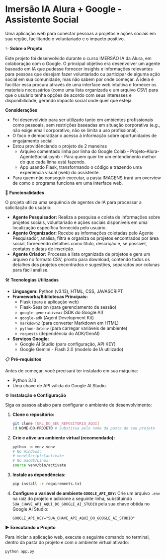 # Imersão IA Alura + Google - Assistente Social

Uma aplicação web para conectar pessoas a projetos e ações sociais em sua região, facilitando o voluntariado e o impacto positivo.

✨ **Sobre o Projeto**

Este projeto foi desenvolvido durante o curso IMERSÃO IA da Alura, em colaboração com o Google. O principal objetivo era desenvolver um agente baseado em IA que pudesse fornecer insights e informações relevantes para pessoas que desejam fazer voluntariado ou participar de alguma ação social em sua comunidade, mas não sabem por onde começar. A ideia é facilitar essa procura através de uma interface web intuitiva e fornecer os materiais necessários (como uma lista organizada e um arquivo CSV) para que o usuário tenha opções de acordo com seus interesses e disponibilidade, gerando impacto social onde quer que esteja.

**Considerações**

* Foi desenvolvido para ser utilizado tanto em ambientes profissionais como pessoais, sem restrições baseadas em situação corporativa (e.g., não exige email corporativo, não se limita a uso profissional).
* O foco é democratizar o acesso à informação sobre oportunidades de engajamento social.
* Estou providênciando o projeto de 2 maneiras
    - Arquivo comentado linha por linha do Google Colab - Projeto-Alura-AgenteSocial.ipynb - Para quem quer ter um entendimento melhor do que cada linha está fazendo.
    - App usando Flask, transformando o código e trazendo uma experiência visual (web) do assistente.
* Para quem não conseguir executar, a pasta IMAGENS trará um overview de como o programa funciona em uma interface web.


🎯 **Funcionalidades**

O projeto utiliza uma sequência de agentes de IA para processar a solicitação do usuário:

* **Agente Pesquisador:** Realiza a pesquisa e coleta de informações sobre projetos sociais, voluntariado e ações sociais disponíveis em uma localização específica fornecida pelo usuário.
* **Agente Organizador:** Recebe as informações coletadas pelo Agente Pesquisador, analisa, filtra e organiza os projetos encontrados por área social, fornecendo detalhes como título, descrição e, se possível, contatos e datas de inscrição.
* **Agente Criador:** Processa a lista organizada de projetos e gera um arquivo no formato CSV, pronto para download, contendo todos os detalhes dos projetos encontrados e sugestões, separados por colunas para fácil análise.

🛠️ **Tecnologias Utilizadas**

* **Linguagem:** Python (v3.13), HTML, CSS, JAVASCRIPT
* **Frameworks/Bibliotecas Principais:**
    * Flask (para a aplicação web)
    * Flask-Session (para gerenciamento de sessão)
    * `google-generativeai` (SDK do Google AI)
    * `google-adk` (Agent Development Kit)
    * `markdown2` (para converter Markdown em HTML)
    * `python-dotenv` (para carregar variáveis de ambiente)
    * `requests` (dependência do ADK/GenAI)
* **Serviços Google:**
    * Google AI Studio (para configuração, API KEY)
    * Google Gemini - Flash 2.0 (modelo de IA utilizado)

📋 **Pré-requisitos**

Antes de começar, você precisará ter instalado em sua máquina:

* Python 3.13
* Uma chave de API válida do Google AI Studio.

⚙️ **Instalação e Configuração**

Siga os passos abaixo para configurar o ambiente de desenvolvimento:

1.  **Clone o repositório:**

    ```bash
    git clone [URL_DO_SEU_REPOSITORIO_AQUI]
    cd NOME-DO-PROJETO # Substitua pelo nome da pasta do seu projeto
    ```

2.  **Crie e ative um ambiente virtual (recomendado):**

    ```bash
    python -m venv venv
    # No Windows:
    # venv\Scripts\activate
    # No macOS/Linux:
    source venv/bin/activate
    ```

3.  **Instale as dependências:**

    ```bash
    pip install -r requirements.txt
    ```

4.  **Configure a variável de ambiente `GOOGLE_API_KEY`:**
    Crie um arquivo `.env` na raiz do projeto e adicione a seguinte linha, substituindo `SUA_CHAVE_API_AQUI_DO_GOOGLE_AI_STUDIO` pela sua chave obtida no Google AI Studio:

    ```
    GOOGLE_API_KEY="SUA_CHAVE_API_AQUI_DO_GOOGLE_AI_STUDIO"
    ```

▶️ **Executando o Projeto**

Para iniciar a aplicação web, execute o seguinte comando no terminal, dentro da pasta do projeto e com o ambiente virtual ativado:

```bash
python app.py